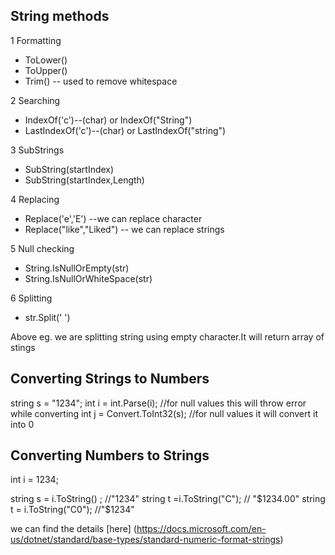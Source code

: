 ## String methods

1 Formatting

- ToLower()
- ToUpper()
- Trim() -- used to remove whitespace

2 Searching 

- IndexOf('c')--(char) or IndexOf("String")
- LastIndexOf('c')--(char) or LastIndexOf("string")

3 SubStrings

- SubString(startIndex)
- SubString(startIndex,Length)

4 Replacing

- Replace('e','E') --we can replace character
- Replace("like","Liked") -- we can replace strings

5 Null checking

- String.IsNullOrEmpty(str)
- String.IsNullOrWhiteSpace(str)

6 Splitting

- str.Split(' ')

Above eg. we are splitting string using  empty character.It will return array of stings


## Converting Strings to Numbers 

string s = "1234";
int i = int.Parse(i);		//for null values this will throw error while converting
int j = Convert.ToInt32(s); //for null values it will convert it into 0

## Converting Numbers to  Strings

int i = 1234;

string s = i.ToString() ;     //"1234"
string t =i.ToString("C");    // "$1234.00"
string t = i.ToString("C0");   //"$1234"

we can find the details [here] (https://docs.microsoft.com/en-us/dotnet/standard/base-types/standard-numeric-format-strings)






















